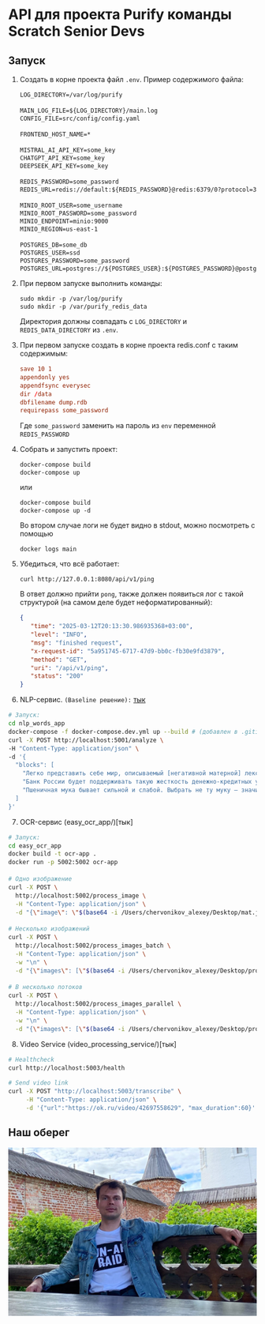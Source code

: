 # API для проекта Purify команды Scratch Senior Devs

## Запуск

1. Создать в корне проекта файл `.env`. Пример содержимого файла:

    ```env
   LOG_DIRECTORY=/var/log/purify
   
   MAIN_LOG_FILE=${LOG_DIRECTORY}/main.log
   CONFIG_FILE=src/config/config.yaml
   
   FRONTEND_HOST_NAME=*
   
   MISTRAL_AI_API_KEY=some_key
   CHATGPT_API_KEY=some_key
   DEEPSEEK_API_KEY=some_key

   REDIS_PASSWORD=some_password
   REDIS_URL=redis://default:${REDIS_PASSWORD}@redis:6379/0?protocol=3
   
   MINIO_ROOT_USER=some_username
   MINIO_ROOT_PASSWORD=some_password
   MINIO_ENDPOINT=minio:9000
   MINIO_REGION=us-east-1

   POSTGRES_DB=some_db
   POSTGRES_USER=ssd
   POSTGRES_PASSWORD=some_password
   POSTGRES_URL=postgres://${POSTGRES_USER}:${POSTGRES_PASSWORD}@postgres:5432/${POSTGRES_DB}
    ```

2. При первом запуске выполнить команды:

   ```shell
   sudo mkdir -p /var/log/purify
   sudo mkdir -p /var/purify_redis_data
   ```
   
   Директория должны совпадать с `LOG_DIRECTORY` и `REDIS_DATA_DIRECTORY` из `.env`.

3. При первом запуске создать в корне проекта redis.conf с таким содержимым:

   ```conf
   save 10 1
   appendonly yes
   appendfsync everysec
   dir /data
   dbfilename dump.rdb
   requirepass some_password
   ```
   
   Где `some_password` заменить на пароль из `env` переменной `REDIS_PASSWORD`

4. Собрать и запустить проект:

    ```shell
    docker-compose build
    docker-compose up
    ```
    
    или
    
    ```shell
    docker-compose build
    docker-compose up -d
    ```
    
    Во втором случае логи не будет видно в stdout, можно посмотреть с помощью
    
    ```shell
    docker logs main
    ```
   
5. Убедиться, что всё работает:

   ```shell
   curl http://127.0.0.1:8080/api/v1/ping
   ```
   
   В ответ должно прийти `pong`, также должен появиться лог с такой структурой (на самом деле будет неформатированный):

   ```json
   {
      "time": "2025-03-12T20:13:30.986935368+03:00",
      "level": "INFO",
      "msg": "finished request",
      "x-request-id": "5a951745-6717-47d9-bb0c-fb30e9fd3879",
      "method": "GET",
      "uri": "/api/v1/ping",
      "status": "200"
   }
   ```

6. NLP-сервис. ```(Baseline решение):``` [тык](nlp_words_app/)

```bash
# Запуск:
cd nlp_words_app
docker-compose -f docker-compose.dev.yml up --build # (добавлен в .gitignore)
curl -X POST http://localhost:5001/analyze \
-H "Content-Type: application/json" \
-d '{
  "blocks": [
    "Легко представить себе мир, описываемый [негативной матерной] лексикой … мир, в котором крадут и обманывают, бьют и боятся, в котором «все расхищено, предано, продано», в котором падают, но не поднимаются, берут, но не дают, в котором либо работают до изнеможения, либо халтурят — но в любом случае относятся к работе, как и ко всему окружающему и всем окружающим, с отвращением либо с глубоким безразличием, — и всё кончается тем, что приходит полный пиздец.",
    "Банк России будет поддерживать такую жесткость денежно-кредитных условий, которая необходима для возвращения инфляции к цели в 2026 году. Это означает продолжительный период проведения жесткой денежно-кредитной политики. Дальнейшие решения по ключевой ставке будут приниматься в зависимости от скорости и устойчивости снижения инфляции и инфляционных ожиданий. В рамках базового сценария это предполагает среднюю ключевую ставку в диапазоне 19,5–21,5% годовых в 2025 году и 13,0–14,0% годовых в 2026 году. По прогнозу Банка России, с учетом проводимой денежно-кредитной политики годовая инфляция снизится до 7,0–8,0% в 2025 году, вернется к 4,0% в 2026 году и будет находиться на цели в дальнейшем.",
    "Пшеничная мука бывает сильной и слабой. Выбрать не ту муку – значит испортить выпечку. В этой статье разберёмся, что такое сила муки, как её определить и какую муку выбрать для каждого рецепта. После изучения этой статьи вам не придётся терпеть на своей кухне плотное и жёсткое дрожжевое тесто, бисквиты будут лёгкими и воздушными (а не плотными и резиновыми), тесто для пиццы не будет рваться, а круассаны будут «выходить» из духовки только пышными и хрустящими. Когда вы поймёте, что такое сила муки и какая мука имеет сильную клейковину, даже самые непроверенные рецепты будут давать вам те результаты, на которые вы всегда надеялись"
  ]
}'
```

7. OCR-сервис (easy_ocr_app/)[тык]

```bash
# Запуск:
cd easy_ocr_app
docker build -t ocr-app .
docker run -p 5002:5002 ocr-app

# Одно изображение
curl -X POST \
  http://localhost:5002/process_image \
  -H "Content-Type: application/json" \
  -d "{\"image\": \"$(base64 -i /Users/chervonikov_alexey/Desktop/mat.jpeg | tr -d '\n')\"}"

# Несколько изображений
curl -X POST \
  http://localhost:5002/process_images_batch \
  -H "Content-Type: application/json" \
  -w "\n" \
  -d "{\"images\": [\"$(base64 -i /Users/chervonikov_alexey/Desktop/projects/Technopark_Spring_2025/diploma_project/porn/dick.jpeg | tr -d '\n')\", \"$(base64 -i /Users/chervonikov_alexey/Desktop/projects/Technopark_Spring_2025/diploma_project/porn/mike.jpeg | tr -d '\n')\"]}"

# В несколько потоков
curl -X POST \
  http://localhost:5002/process_images_parallel \
  -H "Content-Type: application/json" \
  -w "\n" \
  -d "{\"images\": [\"$(base64 -i /Users/chervonikov_alexey/Desktop/projects/Technopark_Spring_2025/diploma_project/easyocr/invalid_images/IMG_8329.JPG | tr -d '\n')\", \"$(base64 -i /Users/chervonikov_alexey/Desktop/2025-04-05_16.18.59.jpg | tr -d '\n')\", \"$(base64 -i /Users/chervonikov_alexey/Desktop/invalid_images/IMG_8346.JPG | tr -d '\n')\"]}"
```

8. Video Service (video_processing_service/)[тык]

```bash
# Healthcheck
curl http://localhost:5003/health
```

```bash
# Send video link
curl -X POST "http://localhost:5003/transcribe" \
     -H "Content-Type: application/json" \
     -d '{"url":"https://ok.ru/video/42697558629", "max_duration":60}'
```



## Наш оберег

![kanev](images/kanev.png)